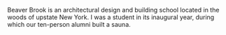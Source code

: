 <!--
title: Beaver Brook School
location: Port Jervis, NY
description: A forest community in Upstate New York
website: http://beaverbrook.com/
start: 2013-08-26
end: 2013-09-06
-->

Beaver Brook is an architectural design and building school located in the woods of upstate New York. I was a student in its inaugural year, during which our ten-person alumni built a sauna.

